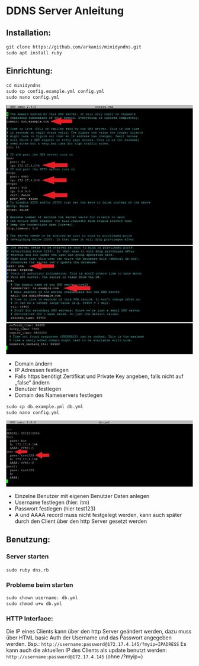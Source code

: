 # DDNS Server Anleitung

## Installation:

```
git clone https://github.com/arkanis/minidyndns.git
sudo apt install ruby
```

## Einrichtung:
```
cd minidyndns
sudo cp config.example.yml config.yml
sudo nano config.yml
```
![Image](image1.jpg)
![Image](image2.jpg)
![Image](image3.jpg)

- Domain ändern
-	IP Adressen festlegen 
-	Falls https benötigt Zertifikat und Private Key angeben, falls nicht auf „false“ ändern
-	Benutzer festlegen
-	Domain des Nameservers festlegen

```
sudo cp db.example.yml db.yml
sudo nano config.yml
```
![Image](image4.jpg)
-	Einzelne Benutzer mit eigenen Benutzer Daten anlegen
-	Username festlegen (hier: itm)
-	Passwort festlegen (hier test123)
-	A und AAAA record muss nicht festgelegt werden, kann auch später durch den Client über den http Server gesetzt werden

## Benutzung:
### Server starten
`sudo ruby dns.rb`
### Probleme beim starten
```
sudo chown username: db.yml
sudo chmod u+w db.yml
```
### HTTP Interface:
Die IP eines Clients kann über den http Server geändert werden, dazu muss über HTML basic Auth der Username und das Passwort angegeben werden. Bsp.:
`http://username:password@172.17.4.145/?myip=IPADRESS`
Es kann auch die aktuellen IP des Clients als update benutzt werden:
`http://username:password@172.17.4.145` (ohne /?myip=)
